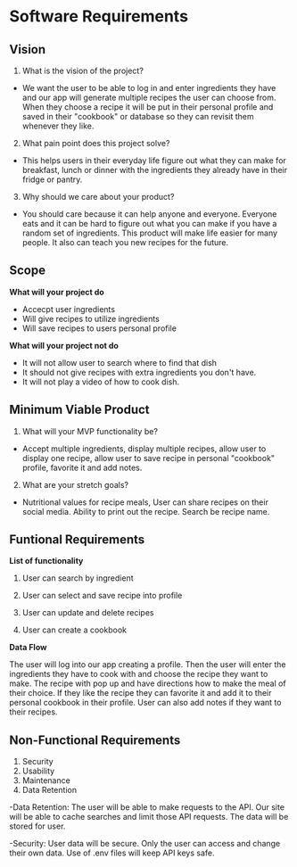 # Software Requirements

## Vision

1. What is the vision of the project?

- We want the user to be able to log in and enter ingredients they have and our app will generate multiple recipes the user can choose from. When they choose a recipe it will be put in their personal profile and saved in their "cookbook" or database so they can revisit them whenever they like.

2. What pain point does this project solve?

- This helps users in their everyday life figure out what they can make for breakfast, lunch or dinner with the ingredients they already have in their fridge or pantry.

3. Why should we care about your product?

- You should care because it can help anyone and everyone. Everyone eats and it can be hard to figure out what you can make if you have a random set of ingredients. This product will make life easier for many people. It also can teach you new recipes for the future.

## Scope

**What will your project do**

- Accecpt user ingredients
- Will give recipes to utilize ingredients
- Will save recipes to users personal profile

**What will your project not do**

- It will not allow user to search where to find that dish
- It should not give recipes with extra ingredients you don't have.
- It will not play a video of how to cook dish.

## Minimum Viable Product

1. What will your MVP functionality be?

- Accept multiple ingredients, display multiple recipes, allow user to display one recipe, allow user to save recipe in personal "cookbook" profile, favorite it and add notes.

2. What are your stretch goals?

- Nutritional values for recipe meals, User can share recipes on their social media. Ability to print out the recipe. Search be recipe name.

## Funtional Requirements

**List of functionality**

1. User can search by ingredient

2. User can select and save recipe into profile

3. User can update and delete recipes

4. User can create a cookbook

**Data Flow**

The user will log into our app creating a profile. Then the user will enter the ingredients they have to cook with and choose the recipe they want to make. The recipe with pop up and have directions how to make the meal of their choice. If they like the recipe they can favorite it and add it to their personal cookbook in their profile. User can also add notes if they want to their recipes.

## Non-Functional Requirements

1. Security
2. Usability
3. Maintenance
4. Data Retention

-Data Retention:
The user will be able to make requests to the API. Our site will be able to cache searches and limit those API requests. The data will be stored for user.

-Security:
User data will be secure. Only the user can access and change their own data. Use of .env files will keep API keys safe.